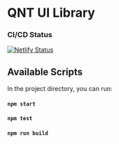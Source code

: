 # QNT UI Library 

### CI/CD Status
[![Netlify Status](https://api.netlify.com/api/v1/badges/0481d277-e9e2-4dd6-9ae6-c0c93e038f2d/deploy-status)](https://app.netlify.com/sites/qnt-ui/deploys)


## Available Scripts

In the project directory, you can run:

#### `npm start`
#### `npm test`
#### `npm run build`

